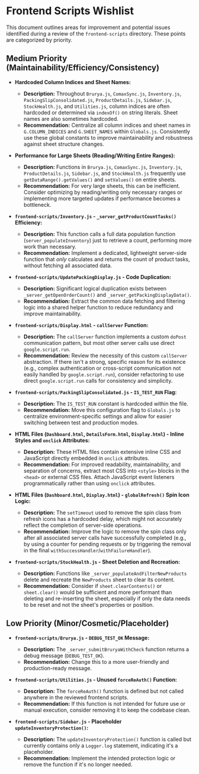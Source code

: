 # Frontend Scripts Wishlist

This document outlines areas for improvement and potential issues identified during a review of the `frontend-scripts` directory. These points are categorized by priority.

## Medium Priority (Maintainability/Efficiency/Consistency)

*   **Hardcoded Column Indices and Sheet Names:**
    *   **Description:** Throughout `Brurya.js`, `ComaxSync.js`, `Inventory.js`, `PackingSlipConsolidated.js`, `ProductDetails.js`, `Sidebar.js`, `StockHealth.js`, and `Utilities.js`, column indices are often hardcoded or determined via `indexOf()` on string literals. Sheet names are also sometimes hardcoded.
    *   **Recommendation:** Centralize all column indices and sheet names in `G.COLUMN_INDICES` and `G.SHEET_NAMES` within `Globals.js`. Consistently use these global constants to improve maintainability and robustness against sheet structure changes.

*   **Performance for Large Sheets (Reading/Writing Entire Ranges):**
    *   **Description:** Functions in `Brurya.js`, `ComaxSync.js`, `Inventory.js`, `ProductDetails.js`, `Sidebar.js`, and `StockHealth.js` frequently use `getDataRange().getValues()` and `setValues()` on entire sheets.
    *   **Recommendation:** For very large sheets, this can be inefficient. Consider optimizing by reading/writing only necessary ranges or implementing more targeted updates if performance becomes a bottleneck.

*   **`frontend-scripts/Inventory.js` - `_server_getProductCountTasks()` Efficiency:**
    *   **Description:** This function calls a full data population function (`server_populateInventory`) just to retrieve a count, performing more work than necessary.
    *   **Recommendation:** Implement a dedicated, lightweight server-side function that *only* calculates and returns the count of product tasks, without fetching all associated data.

*   **`frontend-scripts/UpdatePackingDisplay.js` - Code Duplication:**
    *   **Description:** Significant logical duplication exists between `_server_getOpenOrderCount()` and `_server_getPackingDisplayData()`.
    *   **Recommendation:** Extract the common data fetching and filtering logic into a shared helper function to reduce redundancy and improve maintainability.

*   **`frontend-scripts/Display.html` - `callServer` Function:**
    *   **Description:** The `callServer` function implements a custom `doPost` communication pattern, but most other server calls use direct `google.script.run`.
    *   **Recommendation:** Review the necessity of this custom `callServer` abstraction. If there isn't a strong, specific reason for its existence (e.g., complex authentication or cross-script communication not easily handled by `google.script.run`), consider refactoring to use direct `google.script.run` calls for consistency and simplicity.

*   **`frontend-scripts/PackingSlipConsolidated.js` - `IS_TEST_RUN` Flag:**
    *   **Description:** The `IS_TEST_RUN` constant is hardcoded within the file.
    *   **Recommendation:** Move this configuration flag to `Globals.js` to centralize environment-specific settings and allow for easier switching between test and production modes.

*   **HTML Files (`Dashboard.html`, `DetailsForm.html`, `Display.html`) - Inline Styles and `onclick` Attributes:**
    *   **Description:** These HTML files contain extensive inline CSS and JavaScript directly embedded in `onclick` attributes.
    *   **Recommendation:** For improved readability, maintainability, and separation of concerns, extract most CSS into `<style>` blocks in the `<head>` or external CSS files. Attach JavaScript event listeners programmatically rather than using `onclick` attributes.

*   **HTML Files (`Dashboard.html`, `Display.html`) - `globalRefresh()` Spin Icon Logic:**
    *   **Description:** The `setTimeout` used to remove the spin class from refresh icons has a hardcoded delay, which might not accurately reflect the completion of server-side operations.
    *   **Recommendation:** Improve the logic to remove the spin class only after all associated server calls have successfully completed (e.g., by using a counter for pending requests or by triggering the removal in the final `withSuccessHandler`/`withFailureHandler`).

*   **`frontend-scripts/StockHealth.js` - Sheet Deletion and Recreation:**
    *   **Description:** Functions like `_server_populateAndFilterNewProducts` delete and recreate the `NewProducts` sheet to clear its content.
    *   **Recommendation:** Consider if `sheet.clearContents()` or `sheet.clear()` would be sufficient and more performant than deleting and re-inserting the sheet, especially if only the data needs to be reset and not the sheet's properties or position.

## Low Priority (Minor/Cosmetic/Placeholder)

*   **`frontend-scripts/Brurya.js` - `DEBUG_TEST_OK` Message:**
    *   **Description:** The `_server_submitBruryaWithCheck` function returns a debug message (`DEBUG_TEST_OK`).
    *   **Recommendation:** Change this to a more user-friendly and production-ready message.

*   **`frontend-scripts/Utilities.js` - Unused `forceReAuth()` Function:**
    *   **Description:** The `forceReAuth()` function is defined but not called anywhere in the reviewed frontend scripts.
    *   **Recommendation:** If this function is not intended for future use or manual execution, consider removing it to keep the codebase clean.

*   **`frontend-scripts/Sidebar.js` - Placeholder `updateInventoryProtection()`:**
    *   **Description:** The `updateInventoryProtection()` function is called but currently contains only a `Logger.log` statement, indicating it's a placeholder.
    *   **Recommendation:** Implement the intended protection logic or remove the function if it's no longer needed.